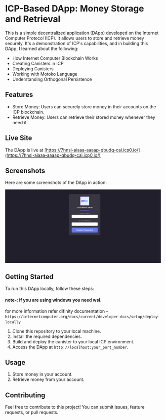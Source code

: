 
# ICP-Based DApp: Money Storage and Retrieval

This is a simple decentralized application (DApp) developed on the Internet Computer Protocol (ICP). It allows users to store and retrieve money securely. It's a demonstration of ICP's capabilities, and in building this DApp, I learned about the following:

- How Internet Computer Blockchain Works
- Creating Canisters in ICP
- Deploying Canisters
- Working with Motoko Language
- Understanding Orthogonal Persistence

## Features

- Store Money: Users can securely store money in their accounts on the ICP blockchain.
- Retrieve Money: Users can retrieve their stored money whenever they need it.

## Live Site

The DApp is live at [https://7hnsi-aiaaa-aaaap-qbudq-cai.icp0.io/](https://7hnsi-aiaaa-aaaap-qbudq-cai.icp0.io/)

## Screenshots

Here are some screenshots of the DApp in action:

![Screenshot 1](./screenshots/Screenshot.png)



## Getting Started

To run this DApp locally, follow these steps:

#### note-: if you are using windows you need wsl.
for more information refer difinity documentation - `https://internetcomputer.org/docs/current/developer-docs/setup/deploy-locally`

1. Clone this repository to your local machine.
2. Install the required dependencies.
3. Build and deploy the canister to your local ICP environment.
4. Access the DApp at `http://localhost:your_port_number`.

## Usage

1. Store money in your account.
2. Retrieve money from your account.

## Contributing

Feel free to contribute to this project! You can submit issues, feature requests, or pull requests.

